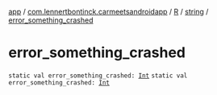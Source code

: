 [app](../../../index.md) / [com.lennertbontinck.carmeetsandroidapp](../../index.md) / [R](../index.md) / [string](index.md) / [error_something_crashed](./error_something_crashed.md)

# error_something_crashed

`static val error_something_crashed: `[`Int`](https://kotlinlang.org/api/latest/jvm/stdlib/kotlin/-int/index.html)
`static val error_something_crashed: `[`Int`](https://kotlinlang.org/api/latest/jvm/stdlib/kotlin/-int/index.html)